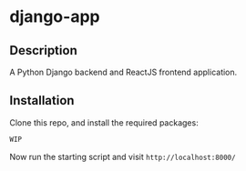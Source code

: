 # django-app

## Description
A Python Django backend and ReactJS frontend application.

## Installation
Clone this repo, and install the required packages:
```bash
WIP
```

Now run the starting script and visit `http://localhost:8000/`
